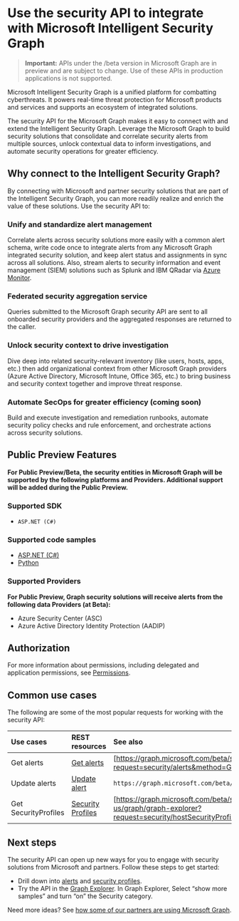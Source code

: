# Use the security API to integrate with Microsoft Intelligent Security Graph

 > **Important:** APIs under the /beta version in Microsoft Graph are in preview and are subject to change. Use of these APIs in production applications is not supported.

Microsoft Intelligent Security Graph is a unified platform for combatting cyberthreats. It powers real-time threat protection for Microsoft products and services and supports an ecosystem of integrated solutions.

The security API for the Microsoft Graph makes it easy to connect with and extend the Intelligent Security Graph. Leverage the Microsoft Graph to build security solutions that consolidate and correlate security alerts from multiple sources, unlock contextual data to inform investigations, and automate security operations for greater efficiency.

## Why connect to the Intelligent Security Graph?

By connecting with Microsoft and partner security solutions that are part of the Intelligent Security Graph, you can more readily realize and enrich the value of these solutions. Use the security API to:

### Unify and standardize alert management

Correlate alerts across security solutions more easily with a common alert schema, write code once to integrate alerts from any Microsoft Graph integrated security solution, and keep alert status and assignments in sync across all solutions. Also, stream alerts to security information and event management (SIEM) solutions such as Splunk and IBM QRadar via [Azure Monitor](https://blogs.msdn.microsoft.com/azuresecurity/2016/08/23/azure-log-siem-configuration-steps/).

### Federated security aggregation service

Queries submitted to the Microsoft Graph security API are sent to all onboarded security providers and the aggregated responses are returned to the caller.

### Unlock security context to drive investigation

Dive deep into related security-relevant inventory (like users, hosts, apps, etc.) then add organizational context from other Microsoft Graph providers (Azure Active Directory, Microsoft Intune, Office 365, etc.) to bring business and security context together and improve threat response.

### Automate SecOps for greater efficiency (coming soon)

Build and execute investigation and remediation runbooks, automate security policy checks and rule enforcement, and orchestrate actions across security solutions.

## Public Preview Features

**For Public Preview/Beta, the security entities in Microsoft Graph will be supported by the following platforms and Providers. Additional support will be added during the Public Preview.**

### Supported SDK

* `ASP.NET (C#)`

### Supported code samples

* [ASP.NET (C#)](https://github.com/search?q=aspnet+sample+user:microsoftgraph&type=Repositories)
* [Python](https://github.com/search?q=python+sample+user:microsoftgraph&type=Repositories)

### Supported Providers

**For Public Preview, Graph security solutions will receive alerts from the following data Providers (at Beta):**

* Azure Security Center (ASC)
* Azure Active Directory Identity Protection (AADIP)

## Authorization

For more information about permissions, including delegated and application permissions, see [Permissions](../../../concepts/permissions_reference.md).

## Common use cases

The following are some of the most popular requests for working with the security API:

| **Use cases**   | **REST resources** | **See also** |
|:---------------|:--------|:----------|
| Get alerts | [Get alerts](../api/alert_list.md) | [https://graph.microsoft.com/beta/security/alerts](https://developer.microsoft.com/en-us/graph/graph-explorer?request=security/alerts&method=GET&version=testSecurity&GraphUrl=https://graph.microsoft.com) |
| Update alerts | [Update alert](../api/alert_update.md) | `https://graph.microsoft.com/beta/security/alerts/{alert-id}` |
| Get SecurityProfiles | [Security Profiles](../resources/securityprofiles.md) | [https://graph.microsoft.com/beta/security/hostSecurityProfiles](https://developer.microsoft.com/en-us/graph/graph-explorer?request=security/hostSecurityProfiles&method=GET&version=testSecurity&GraphUrl=https://graph.microsoft.com) |

## Next steps

The security API can open up new ways for you to engage with security solutions from Microsoft and partners. Follow these steps to get started:

* Drill down into [alerts](../resources/alert.md) and [security profiles](../resources/securityprofiles.md).
* Try the API in the [Graph Explorer](https://developer.microsoft.com/graph/graph-explorer). In Graph Explorer, Select “show more samples” and turn “on” the Security category.

Need more ideas? See [how some of our partners are using Microsoft Graph](https://developer.microsoft.com/graph/graph/examples#partners).
